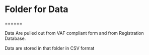# Folder for Data

======


Data Are pulled out from VAF compliant form and from Registration Database. 

Data are stored in that folder in CSV format